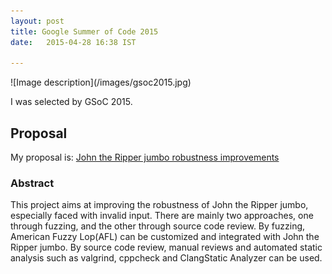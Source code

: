 ```yaml
---
layout: post
title: Google Summer of Code 2015
date:   2015-04-28 16:38 IST

---
```

<span/>
![Image description](/images/gsoc2015.jpg)

I was selected by GSoC 2015.

## Proposal

My proposal is: [John the Ripper jumbo robustness improvements](http://www.google-melange.com/gsoc/proposal/public/google/gsoc2015/zhaokai/5629499534213120)

### Abstract

This project aims at improving the robustness of John the Ripper jumbo,
especially faced with invalid input. There are mainly two approaches, 
one through fuzzing, and the other through source code review. By fuzzing,
American Fuzzy Lop(AFL) can be customized and integrated with John the Ripper
jumbo. By source code review, manual reviews and automated static analysis 
such as valgrind, cppcheck and ClangStatic Analyzer can be used.
